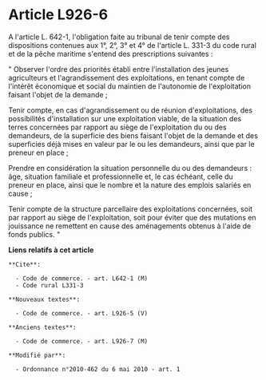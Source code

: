 # Article L926-6

A l'article L. 642-1, l'obligation faite au tribunal de tenir compte des dispositions contenues aux 1°, 2°, 3° et 4° de
l'article L. 331-3 du code rural et de la pêche maritime s'entend des prescriptions suivantes :

" Observer l'ordre des priorités établi entre l'installation des jeunes agriculteurs et l'agrandissement des exploitations,
en tenant compte de l'intérêt économique et social du maintien de l'autonomie de l'exploitation faisant l'objet de la
demande ;

Tenir compte, en cas d'agrandissement ou de réunion d'exploitations, des possibilités d'installation sur une exploitation
viable, de la situation des terres concernées par rapport au siège de l'exploitation du ou des demandeurs, de la superficie
des biens faisant l'objet de la demande et des superficies déjà mises en valeur par le ou les demandeurs, ainsi que par le
preneur en place ;

Prendre en considération la situation personnelle du ou des demandeurs : âge, situation familiale et professionnelle et, le
cas échéant, celle du preneur en place, ainsi que le nombre et la nature des emplois salariés en cause ;

Tenir compte de la structure parcellaire des exploitations concernées, soit par rapport au siège de l'exploitation, soit pour
éviter que des mutations en jouissance ne remettent en cause des aménagements obtenus à l'aide de fonds publics. "

**Liens relatifs à cet article**

	**Cite**:

	  - Code de commerce. - art. L642-1 (M)
	  - Code rural L331-3

	**Nouveaux textes**:

	  - Code de commerce. - art. L926-5 (V)

	**Anciens textes**:

	  - Code de commerce. - art. L926-7 (M)

	**Modifié par**:

	  - Ordonnance n°2010-462 du 6 mai 2010 - art. 1
